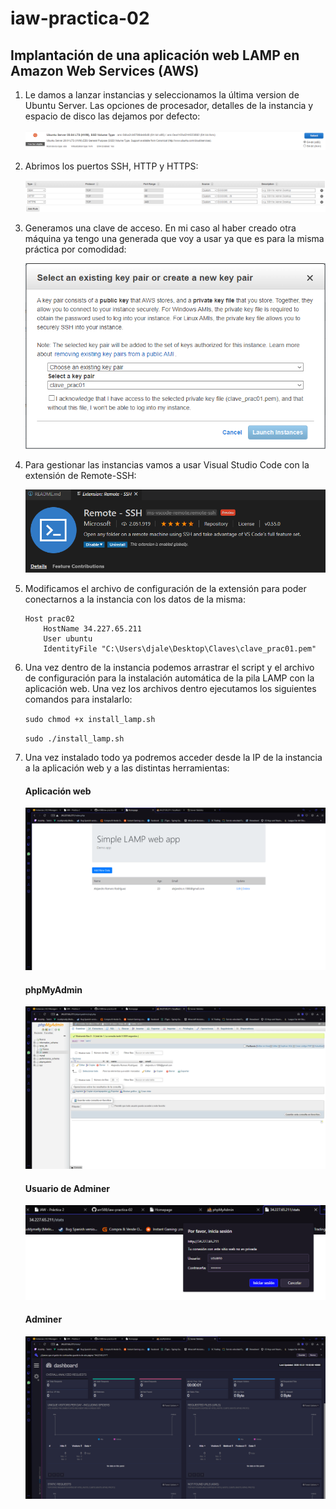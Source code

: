 # iaw-practica-02

## Implantación de una aplicación web LAMP en Amazon Web Services (AWS)

1. Le damos a lanzar instancias y seleccionamos la última version de Ubuntu Server. Las opciones de procesador, detalles de la instancia y espacio de disco las dejamos por defecto:

    ![](https://raw.githubusercontent.com/arr588/iaw-practica-02/main/img/1.png?token=ALTEBMQ7TWJAQBFV7AIKJYS7WPEII)

2. Abrimos los puertos SSH, HTTP y HTTPS:

    ![](https://raw.githubusercontent.com/arr588/iaw-practica-02/main/img/2.png?token=ALTEBMQ2ANT5Y4ZUBYJU5WK7U3CBQ)

3. Generamos una clave de acceso. En mi caso al haber creado otra máquina ya tengo una generada que voy a usar ya que es para la misma práctica por comodidad:

    ![](https://raw.githubusercontent.com/arr588/iaw-practica-02/main/img/3.png?token=ALTEBMVSKDAHNXXHFFHZHXS7U3CIQ)

4. Para gestionar las instancias vamos a usar Visual Studio Code con la extensión de Remote-SSH:

    ![](https://raw.githubusercontent.com/arr588/iaw-practica-02/main/img/4.png?token=ALTEBMVINME634R3B5NXYIS7U3CO4)

5. Modificamos el archivo de configuración de la extensión para poder conectarnos a la instancia con los datos de la misma:

    ```
    Host prac02
        HostName 34.227.65.211
        User ubuntu
        IdentityFile "C:\Users\djale\Desktop\Claves\clave_prac01.pem"
    ```

6. Una vez dentro de la instancia podemos arrastrar el script y el archivo de configuración para la instalación automática de la pila LAMP con la aplicación web. Una vez los archivos
dentro ejecutamos los siguientes comandos para instalarlo:

    `sudo chmod +x install_lamp.sh`

    `sudo ./install_lamp.sh`

7. Una vez instalado todo ya podremos acceder desde la IP de la instancia a la aplicación web y a las distintas herramientas:

    #### Aplicación web
    ![Aplicación web](https://raw.githubusercontent.com/arr588/iaw-practica-02/main/img/10.png?token=ALTEBMSRUGOGBVBCOMKWQRK7U3DY4 "Aplicación web")
    

    #### phpMyAdmin
    ![phpMyAdmin](https://raw.githubusercontent.com/arr588/iaw-practica-02/main/img/9.png?token=ALTEBMWL3TEF6ZC2OKQHM5S7U3EBK "phpMyAdmin")

    #### Usuario de Adminer
    ![Adminer_usuario](https://raw.githubusercontent.com/arr588/iaw-practica-02/main/img/7.png?token=ALTEBMVWB6HU5AKDORKXGO27U3EFQ "Adminer_usuario")

    #### Adminer
    ![Adminer](https://raw.githubusercontent.com/arr588/iaw-practica-02/main/img/8.png?token=ALTEBMVTQK3ZKKHUVIUUEJC7U3EHE "Adminer")

